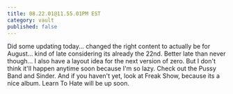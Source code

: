```yaml
---
title: 08.22.01@11.55.01PM EST
category: vault
published: false
---
```


Did some updating today... changed the right content to actually be for
August... kind of late considering its already the 22nd. Better late than
never though... I also have a layout idea for the next version of zero. But I
don't think it'll happen anytime soon because I'm so lazy. Check out the Pussy
Band and Sinder. And if you haven't yet, look at Freak Show, because its a
nice album. Learn To Hate will be up soon.
